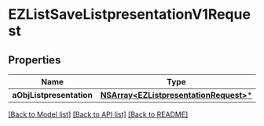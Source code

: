 # EZListSaveListpresentationV1Request

## Properties
Name | Type | Description | Notes
------------ | ------------- | ------------- | -------------
**aObjListpresentation** | [**NSArray&lt;EZListpresentationRequest&gt;***](EZListpresentationRequest.md) |  | 

[[Back to Model list]](../README.md#documentation-for-models) [[Back to API list]](../README.md#documentation-for-api-endpoints) [[Back to README]](../README.md)


